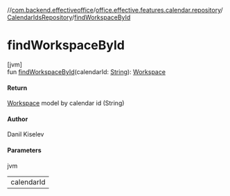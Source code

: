 //[com.backend.effectiveoffice](../../../index.md)/[office.effective.features.calendar.repository](../index.md)/[CalendarIdsRepository](index.md)/[findWorkspaceById](find-workspace-by-id.md)

# findWorkspaceById

[jvm]\
fun [findWorkspaceById](find-workspace-by-id.md)(calendarId: [String](https://kotlinlang.org/api/latest/jvm/stdlib/kotlin/-string/index.html)): [Workspace](../../office.effective.model/-workspace/index.md)

#### Return

[Workspace](../../office.effective.model/-workspace/index.md) model by calendar id (String)

#### Author

Danil Kiselev

#### Parameters

jvm

| |
|---|
| calendarId |

